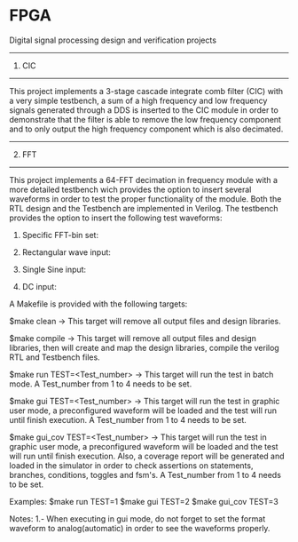 # FPGA
Digital signal processing design and verification projects

-------------------------------------------------------------------------
1. CIC
-------------------------------------------------------------------------
This project implements a 3-stage cascade integrate comb filter (CIC)
with a very simple testbench, a sum of a high frequency and low frequency
signals generated through a DDS is inserted to the CIC module in order to
demonstrate that the filter is able to remove the low frequency component
and to only output the high frequency component which is also decimated.

-------------------------------------------------------------------------
2. FFT
-------------------------------------------------------------------------
This project implements a 64-FFT decimation in frequency module with a more
detailed testbench wich provides the option to insert several waveforms in
order to test the proper functionality of the module. Both the RTL design
and the Testbench are implemented in Verilog. The testbench provides the 
option to insert the following test waveforms:

1) Specific FFT-bin set:

2) Rectangular wave input:

3) Single Sine input: 

4) DC input:


A Makefile is provided with the following targets:

$make clean                      -> This target will remove all output files and
                                    design libraries.

$make compile                    -> This target will remove all output files and
                                    design libraries, then will create and map the
                                    design libraries, compile the verilog RTL and
                                    Testbench files.

$make run TEST=<Test_number>     -> This target will run the test in batch mode.
                                    A Test_number from 1 to 4 needs to be set.

$make gui TEST=<Test_number>     -> This target will run the test in graphic user
                                    mode, a preconfigured waveform will be loaded
                                    and the test will run until finish execution.
                                    A Test_number from 1 to 4 needs to be set.

$make gui_cov TEST=<Test_number> -> This target will run the test in graphic user
                                    mode, a preconfigured waveform will be loaded
                                    and the test will run until finish execution.
                                    Also, a coverage report will be generated and 
                                    loaded in the simulator in order to check 
                                    assertions on statements, branches, conditions,
                                    toggles and fsm's.
                                    A Test_number from 1 to 4 needs to be set.
                                    
Examples:
$make run TEST=1
$make gui TEST=2
$make gui_cov TEST=3

Notes:
1.- When executing in gui mode, do not forget to set the format waveform to analog(automatic)
    in order to see the waveforms properly.
